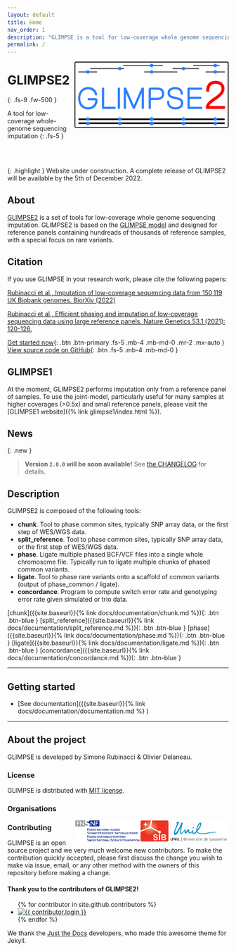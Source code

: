 ```yaml
---
layout: default
title: Home
nav_order: 1
description: "GLIMPSE is a tool for low-coverage whole genome sequencing imputation."
permalink: /
---
```

<img src="assets/images/branding/glimpse_logo_400x171.png" align="right" alt="GLIMPSE2_logo" style="height:150px">

# GLIMPSE2
{: .fs-9 .fw-500 }

A tool for low-coverage whole-genome sequencing imputation
{: .fs-5 }

<br>
<br>

{: .highlight }
Website under construction. A complete release of GLIMPSE2 will be available by the 5th of December 2022.

## About

[GLIMPSE2](https://www.biorxiv.org/content/10.1101/2022.11.28.518213v1) is a set of tools for low-coverage whole genome sequencing imputation. GLIMPSE2 is based on the <a href="https://www.nature.com/articles/s41588-020-00756-0">GLIMPSE model</a> and designed for reference panels containing hundreads of thousands of reference samples, with a special focus on rare variants. 

## Citation

If you use GLIMPSE in your research work, please cite the following papers:

[Rubinacci et al., Imputation of low-coverage sequencing data from 150,119 UK Biobank genomes. BiorXiv (2022)](https://www.biorxiv.org/content/10.1101/2022.11.28.518213v1)

[Rubinacci et al., Efficient phasing and imputation of low-coverage sequencing data using large reference panels. Nature Genetics 53.1 (2021): 120-126.](https://www.nature.com/articles/s41588-020-00756-0)


[Get started now](#getting-started){: .btn .btn-primary .fs-5 .mb-4 .mb-md-0 .mr-2 .mx-auto }
[View source code on GitHub](https://github.com/odelaneau/GLIMPSE){: .btn .fs-5 .mb-4 .mb-md-0 }


## GLIMPSE1

At the moment, GLIMPSE2 performs imputation only from a reference panel of samples. 
To use the joint-model, particularly useful for many samples at higher coverages (>0.5x) and small reference panels, please visit the [GLIMPSE1 website]({% link glimpse1/index.html %}).

## News

{: .new }
> **Version `2.0.0` will be soon available!**
> See [the CHANGELOG](https://github.com/odelaneau/GLIMPSE/blob/main/docs/CHANGELOG.md) for details.

## Description

GLIMPSE2 is composed of the following tools:

- **chunk**. Tool to phase common sites, typically SNP array data, or the first step of WES/WGS data.
- **split_reference**. Tool to phase common sites, typically SNP array data, or the first step of WES/WGS data.
- **phase**. Ligate multiple phased BCF/VCF files into a single whole chromosome file. Typically run to ligate multiple chunks of phased common variants.
- **ligate**. Tool to phase rare variants onto a scaffold of common variants (output of phase_common / ligate).
- **concordance**. Program to compute switch error rate and genotyping error rate given simulated or trio data.

[chunk]({{site.baseurl}}{% link docs/documentation/chunk.md %}){: .btn .btn-blue }
[split_reference]({{site.baseurl}}{% link docs/documentation/split_reference.md %}){: .btn .btn-blue }
[phase]({{site.baseurl}}{% link docs/documentation/phase.md %}){: .btn .btn-blue }
[ligate]({{site.baseurl}}{% link docs/documentation/ligate.md %}){: .btn .btn-blue }
[concordance]({{site.baseurl}}{% link docs/documentation/concordance.md %}){: .btn .btn-blue  }

---

## Getting started

- [See documentation]({{site.baseurl}}{% link docs/documentation/documentation.md  %} )

---

## About the project

GLIMPSE is developed by Simone Rubinacci & Olivier Delaneau.

### License

GLIMPSE is distributed with [MIT license](https://github.com/odelaneau/GLIMPSE/blob/main/LICENSE).

### Organisations

<div class="d-flex justify-content-around">
  <div class="p-5"><a href="https://www.unil.ch/index.html"><img src="assets/images/lausanne_logo.jpg" align="right" alt="unil" style="height:50px"></a></div>
  <div class="p-5"><a href="https://www.sib.swiss/"><img src="assets/images/sib_logo.jpg" align="right" alt="sib" style="height:50px"></a></div>
  <div class="p-5"><a href="https://www.snf.ch/en/Pages/default.aspx"><img src="assets/images/snf.gif" align="right" alt="snf" style="height:50px"></a></div>
</div>

### Contributing

GLIMPSE is an open source project and we very much welcome new contributors. To make the contribution quickly accepted, please first discuss the change you wish to make via issue,
email, or any other method with the owners of this repository before making a change.

#### Thank you to the contributors of GLIMPSE2!

<ul class="list-style-none">
{% for contributor in site.github.contributors %}
  <li class="d-inline-block mr-1">
     <a href="{{ contributor.html_url }}"><img src="{{ contributor.avatar_url }}" width="32" height="32" alt="{{ contributor.login }}"/></a>
  </li>
{% endfor %}
</ul>

We thank the [Just the Docs](https://github.com/just-the-docs/just-the-docs) developers, who made this awesome theme for Jekyll.
